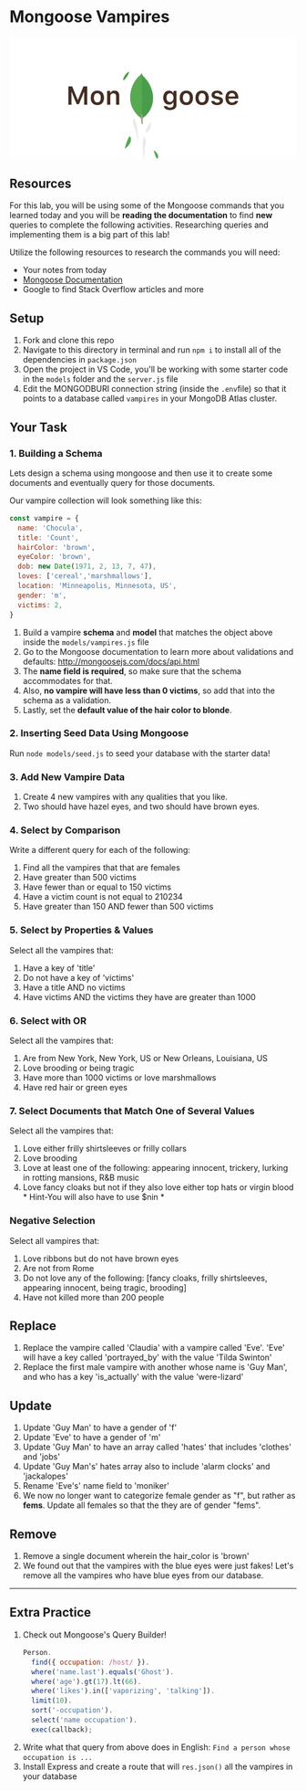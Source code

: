 # Mongoose Vampires
<p align="center"><img src="repo_banner.png"></p>

## Resources
For this lab, you will be using some of the Mongoose commands that you learned today and you will be **reading the documentation** to find **new** queries to complete the following activities. Researching queries and implementing them is a big part of this lab!

Utilize the following resources to research the commands you will need:
- Your notes from today
- [Mongoose Documentation](https://mongoosejs.com/docs/index.html)
- Google to find Stack Overflow articles and more

## Setup
1. Fork and clone this repo
1. Navigate to this directory in terminal and run `npm i` to install all of the dependencies in `package.json`
1. Open the project in VS Code, you'll be working with some starter code in the `models` folder and the `server.js` file
1. Edit the MONGODBURI connection string (inside the `.env`file) so that it points to a database called `vampires` in your MongoDB Atlas cluster.


## Your Task
### 1. Building a Schema
Lets design a schema using mongoose and then use it to create some documents and eventually query for those documents.

Our vampire collection will look something like this:

``` javascript
const vampire = {
  name: 'Chocula',
  title: 'Count',
  hairColor: 'brown',
  eyeColor: 'brown',
  dob: new Date(1971, 2, 13, 7, 47),
  loves: ['cereal','marshmallows'],
  location: 'Minneapolis, Minnesota, US',
  gender: 'm',
  victims: 2,
}
```

1. Build a vampire **schema** and **model** that matches the object above inside the `models/vampires.js` file
1. Go to the Mongoose documentation to learn more about validations and defaults: http://mongoosejs.com/docs/api.html
1. The **name field is required**, so make sure that the schema accommodates for that.
1. Also, **no vampire will have less than 0 victims**, so add that into the schema as a validation.
1. Lastly, set the **default value of the hair color to blonde**.



### 2. Inserting Seed Data Using Mongoose
Run `node models/seed.js` to seed your database with the starter data!


### 3. Add New Vampire Data
1. Create 4 new vampires with any qualities that you like. 
1. Two should have hazel eyes, and two should have brown eyes.


### 4. Select by Comparison
Write a different query for each of the following:
1. Find all the vampires that that are females
2. Have greater than 500 victims
3. Have fewer than or equal to 150 victims
4. Have a victim count is not equal to 210234
5. Have greater than 150 AND fewer than 500 victims


### 5. Select by Properties & Values
Select all the vampires that:
1. Have a key of 'title'
2. Do not have a key of 'victims'
3. Have a title AND no victims
4. Have victims AND the victims they have are greater than 1000


### 6. Select with OR
Select all the vampires that:
1. Are from New York, New York, US or New Orleans, Louisiana, US
2. Love brooding or being tragic
3. Have more than 1000 victims or love marshmallows
4. Have red hair or green eyes


### 7. Select Documents that Match One of Several Values
Select all the vampires that:
1. Love either frilly shirtsleeves or frilly collars
2. Love brooding
3. Love at least one of the following: appearing innocent, trickery, lurking in rotting mansions, R&B music
4. Love fancy cloaks but not if they also love either top hats or virgin blood * Hint-You will also have to use $nin *


### Negative Selection
Select all vampires that:
1. Love ribbons but do not have brown eyes
2. Are not from Rome
3. Do not love any of the following: [fancy cloaks, frilly shirtsleeves, appearing innocent, being tragic, brooding]
5. Have not killed more than 200 people


## Replace
1. Replace the vampire called 'Claudia' with a vampire called 'Eve'. 'Eve' will have a key called 'portrayed_by' with the value 'Tilda Swinton'
2. Replace the first male vampire with another whose name is 'Guy Man', and who has a key 'is_actually' with the value 'were-lizard'


## Update
1. Update 'Guy Man' to have a gender of 'f'
2. Update 'Eve' to have a gender of 'm'
3. Update 'Guy Man' to have an array called 'hates' that includes 'clothes' and 'jobs'
4. Update 'Guy Man's' hates array also to include 'alarm clocks' and 'jackalopes'
5. Rename 'Eve's' name field to 'moniker'
6. We now no longer want to categorize female gender as "f", but rather as **fems**. Update all females so that the they are of gender "fems".



## Remove

1. Remove a single document wherein the hair_color is 'brown'
2. We found out that the vampires with the blue eyes were just fakes! Let's remove all the vampires who have blue eyes from our database.
<hr>


## Extra Practice
1. Check out Mongoose's Query Builder!
    ```js
    Person.
      find({ occupation: /host/ }).
      where('name.last').equals('Ghost').
      where('age').gt(17).lt(66).
      where('likes').in(['vaporizing', 'talking']).
      limit(10).
      sort('-occupation').
      select('name occupation').
      exec(callback);
    ```
1. Write what that query from above does in English: `Find a person whose occupation is ...`
1. Install Express and create a route that will `res.json()` all the vampires in your database
